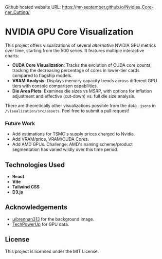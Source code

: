 Github hosted website URL: https://mr-september.github.io/Nvidias_Core-ner_Cutting/

# NVIDIA GPU Core Visualization

This project offers visualizations of several *alternative* NVIDIA GPU metrics over time, starting from the 500 series. It features multiple interactive charts:

- **CUDA Core Visualization**: Tracks the evolution of CUDA core counts, tracking the decreasing percentage of cores in lower-tier cards compared to flagship models.
- **VRAM Analysis**: Displays memory capacity trends across different GPU tiers with console comparison capabilities.
- **Die Area Plots**: Examines die sizes vs MSRP, with options for inflation adjustment and effective (cut-down) vs. full die size analysis.

There are theoretically other visualizations possible from the data `.jsons` in `/visualization/src/assets`. Feel free to submit a pull request! 

### Future Work
- Add estimations for TSMC's supply prices charged to Nvidia.
- Add VRAM/price, VRAM/CUDA Cores.
- Add AMD GPUs. Challenge: AMD's naming scheme/product segmentation has varied wildly over this time period.

## Technologies Used
- **React**
- **Vite**
- **Tailwind CSS**
- **D3.js**

## Acknowledgements
- [u/brennan313](brennan313) for the background image.
- [TechPowerUp](https://www.techpowerup.com/) for GPU data.

## License
This project is licensed under the MIT License.
